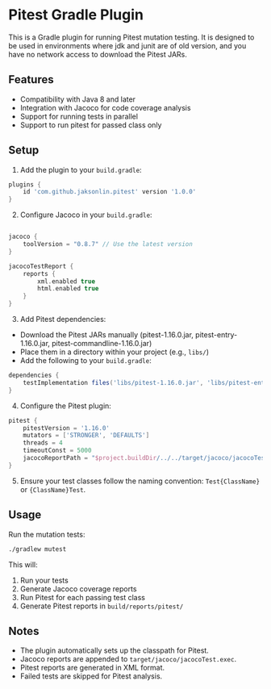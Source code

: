 # Pitest Gradle Plugin

This is a Gradle plugin for running Pitest mutation testing. It is designed to be used in environments where jdk and junit are of old version, and you have no network access to download the Pitest JARs.

## Features

- Compatibility with Java 8 and later
- Integration with Jacoco for code coverage analysis
- Support for running tests in parallel
- Support to run pitest for passed class only

## Setup

1. Add the plugin to your `build.gradle`:

```groovy
plugins {
    id 'com.github.jaksonlin.pitest' version '1.0.0'
}
```

2. Configure Jacoco in your `build.gradle`:

```groovy

jacoco {
    toolVersion = "0.8.7" // Use the latest version
}

jacocoTestReport {
    reports {
        xml.enabled true
        html.enabled true
    }
}
```

3. Add Pitest dependencies:

- Download the Pitest JARs manually (pitest-1.16.0.jar, pitest-entry-1.16.0.jar, pitest-commandline-1.16.0.jar)
- Place them in a directory within your project (e.g., `libs/`)
- Add the following to your `build.gradle`:

```groovy
dependencies {
    testImplementation files('libs/pitest-1.16.0.jar', 'libs/pitest-entry-1.16.0.jar', 'libs/pitest-commandline-1.16.0.jar')
}
```

4. Configure the Pitest plugin:

```groovy
pitest {
    pitestVersion = '1.16.0'
    mutators = ['STRONGER', 'DEFAULTS']
    threads = 4
    timeoutConst = 5000
    jacocoReportPath = "$project.buildDir/../../target/jacoco/jacocoTest.exec"
}
```


5. Ensure your test classes follow the naming convention: `Test{ClassName}` or `{ClassName}Test`.

## Usage

Run the mutation tests:

``` bash
./gradlew mutest
```


This will:
1. Run your tests
2. Generate Jacoco coverage reports
3. Run Pitest for each passing test class
4. Generate Pitest reports in `build/reports/pitest/`

## Notes

- The plugin automatically sets up the classpath for Pitest.
- Jacoco reports are appended to `target/jacoco/jacocoTest.exec`.
- Pitest reports are generated in XML format.
- Failed tests are skipped for Pitest analysis.


